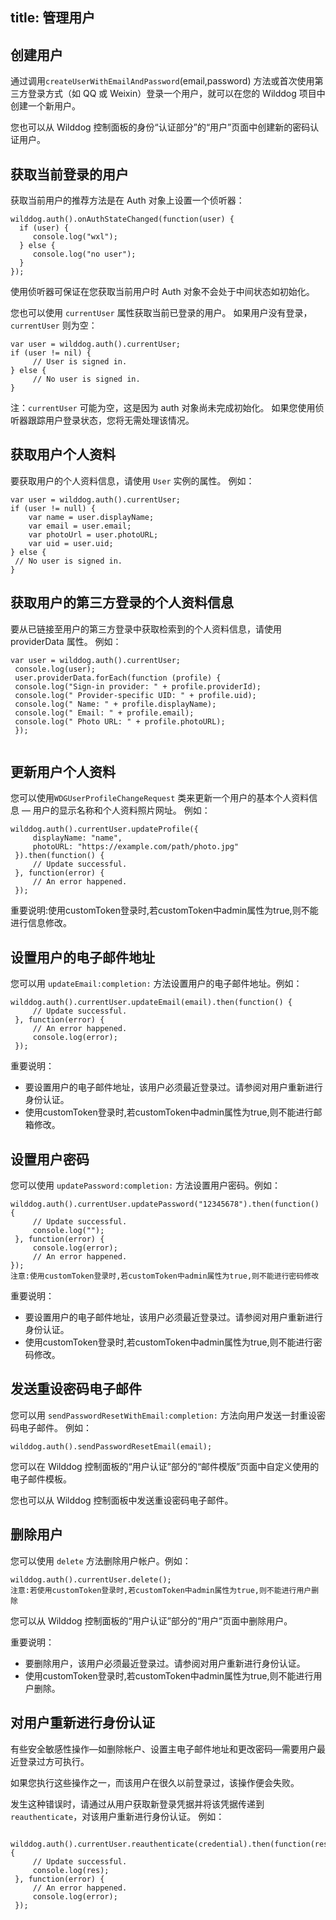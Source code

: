title: 管理用户
---

## 创建用户

通过调用`createUserWithEmailAndPassword`(email,password) 方法或首次使用第三方登录方式（如 QQ 或 Weixin）登录一个用户，就可以在您的 Wilddog 项目中创建一个新用户。

您也可以从 Wilddog 控制面板的身份“认证部分”的“用户”页面中创建新的密码认证用户。

## 获取当前登录的用户


获取当前用户的推荐方法是在 Auth 对象上设置一个侦听器：

```
wilddog.auth().onAuthStateChanged(function(user) {
  if (user) {
     console.log("wxl");
  } else {
     console.log("no user");
  }
});
```

使用侦听器可保证在您获取当前用户时 Auth 对象不会处于中间状态如初始化。


您也可以使用 `currentUser` 属性获取当前已登录的用户。 如果用户没有登录，`currentUser` 则为空：


```
var user = wilddog.auth().currentUser;
if (user != nil) {
     // User is signed in.
} else {
     // No user is signed in.
}
```

注：`currentUser` 可能为空，这是因为 auth 对象尚未完成初始化。 如果您使用侦听器跟踪用户登录状态，您将无需处理该情况。

## 获取用户个人资料

要获取用户的个人资料信息，请使用 `User` 实例的属性。 例如：


```
var user = wilddog.auth().currentUser;
if (user != null) {
    var name = user.displayName;
    var email = user.email;
    var photoUrl = user.photoURL;
    var uid = user.uid; 
} else {
 // No user is signed in.
}

```
## 获取用户的第三方登录的个人资料信息

要从已链接至用户的第三方登录中获取检索到的个人资料信息，请使用 providerData 属性。 例如：

```
var user = wilddog.auth().currentUser;
 console.log(user);
 user.providerData.forEach(function (profile) {
 console.log("Sign-in provider: " + profile.providerId);
 console.log(" Provider-specific UID: " + profile.uid);
 console.log(" Name: " + profile.displayName);
 console.log(" Email: " + profile.email);
 console.log(" Photo URL: " + profile.photoURL);
 });


```

## 更新用户个人资料

您可以使用`WDGUserProfileChangeRequest` 类来更新一个用户的基本个人资料信息 — 用户的显示名称和个人资料照片网址。 例如：

```
wilddog.auth().currentUser.updateProfile({
     displayName: "name",
     photoURL: "https://example.com/path/photo.jpg"
 }).then(function() {
     // Update successful.
 }, function(error) {
     // An error happened.
 });
```
重要说明:使用customToken登录时,若customToken中admin属性为true,则不能进行信息修改。
## 设置用户的电子邮件地址

您可以用 `updateEmail:completion:` 方法设置用户的电子邮件地址。例如：

```
wilddog.auth().currentUser.updateEmail(email).then(function() {
     // Update successful.
 }, function(error) {
     // An error happened.
     console.log(error);
 });
```

重要说明：

 - 要设置用户的电子邮件地址，该用户必须最近登录过。请参阅对用户重新进行身份认证。
 - 使用customToken登录时,若customToken中admin属性为true,则不能进行邮箱修改。


## 设置用户密码

您可以使用 `updatePassword:completion:` 方法设置用户密码。例如：

```
wilddog.auth().currentUser.updatePassword("12345678").then(function() {
     // Update successful.
     console.log("");
 }, function(error) {
     console.log(error);
     // An error happened. 
});
注意:使用customToken登录时,若customToken中admin属性为true,则不能进行密码修改
```

重要说明：

 - 要设置用户的电子邮件地址，该用户必须最近登录过。请参阅对用户重新进行身份认证。
 - 使用customToken登录时,若customToken中admin属性为true,则不能进行密码修改。


## 发送重设密码电子邮件


您可以用 `sendPasswordResetWithEmail:completion:` 方法向用户发送一封重设密码电子邮件。 例如：



```
wilddog.auth().sendPasswordResetEmail(email);
```

您可以在 Wilddog 控制面板的“用户认证”部分的“邮件模版”页面中自定义使用的电子邮件模板。


您也可以从 Wilddog 控制面板中发送重设密码电子邮件。


## 删除用户

您可以使用 `delete` 方法删除用户帐户。例如：



```
wilddog.auth().currentUser.delete();
注意:若使用customToken登录时,若customToken中admin属性为true,则不能进行用户删除
```
您可以从 Wilddog 控制面板的“用户认证”部分的“用户”页面中删除用户。

重要说明：

- 要删除用户，该用户必须最近登录过。请参阅对用户重新进行身份认证。
- 使用customToken登录时,若customToken中admin属性为true,则不能进行用户删除。



## 对用户重新进行身份认证

有些安全敏感性操作—如删除帐户、设置主电子邮件地址和更改密码—需要用户最近登录过方可执行。

如果您执行这些操作之一，而该用户在很久以前登录过，该操作便会失败。

发生这种错误时，请通过从用户获取新登录凭据并将该凭据传递到 `reauthenticate`，对该用户重新进行身份认证。 例如：



```
 wilddog.auth().currentUser.reauthenticate(credential).then(function(res) {
     // Update successful.
     console.log(res);
 }, function(error) {
     // An error happened.
     console.log(error);
 });
```
